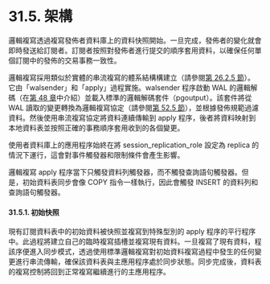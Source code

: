 # 31.5. 架構

邏輯複寫透過複寫發佈者資料庫上的資料快照開始。一旦完成，發佈者的變化就會即時發送給訂閱者。訂閱者按照對發佈者進行提交的順序套用資料，以確保任何單個訂閱中的發佈的交易事務一致性。

邏輯複寫採用類似於實體的串流複寫的體系結構構建立（請參閱[第 26.2.5 節](../high-availability-load-balancing-and-replication/log-shipping-standby-servers.md#26-2-5-streaming-replication)）。 它由「walsender」和「apply」過程實施。walsender 程序啟動 WAL 的邏輯解碼（在[第 48 章](../../server-programming/48.-logical-decoding.md)中介紹）並載入標準的邏輯解碼套件（pgoutput）。該套件將從 WAL 讀取的變更轉換為邏輯複寫協定（請參閱[第 52.5 節](../../internals/52.-frontend-backend-protocol/52.5.-logical-streaming-replication-protocol.md)），並根據發佈規範過濾資料。然後使用串流複寫協定將資料連續傳輸到 apply 程序，後者將資料映射到本地資料表並按照正確的事務順序套用收到的各個變更。

使用者資料庫上的應用程序始終在將 session\_replication\_role 設定為 replica 的情況下運行，這會對事件觸發器和限制條件會產生影響。

邏輯複寫 apply 程序當下只觸發資料列觸發器，而不觸發查詢語句觸發器。但是，初始資料表同步會像 COPY 指令一樣執行，因此會觸發 INSERT 的資料列和查詢語句觸發器。

#### 31.5.1. 初始快照

現有訂閱資料表中的初始資料被快照並複寫到特殊型別的 apply 程序的平行程序中。此過程將建立自己的臨時複寫插槽並複寫現有資料。一旦複寫了現有資料，程該序便進入同步模式，透過使用標準邏輯複寫對初始資料複寫過程中發生的任何變更進行串流傳輸，確保該資料表與主應用程序處於同步狀態。同步完成後，資料表的複寫控制將回到正常複寫繼續進行的主應用程序。

